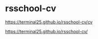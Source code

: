 # rsschool-cv

https://terminal25.github.io/rsschool-cv/cv

https://terminal25.github.io/rsschool-cv/
